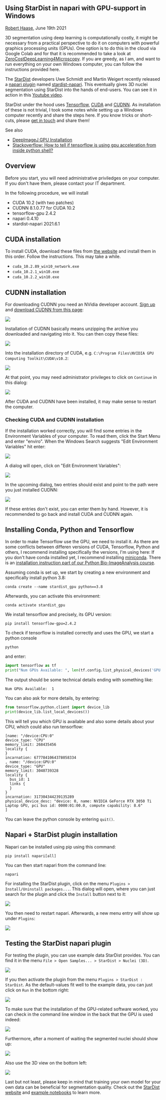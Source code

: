 ## Using StarDist in napari with GPU-support in Windows
[Robert Haase](https://biapol.github.io/blog/robert_haase), June 19th 2021

3D segmentation using deep learning is computationally costly, it might be necessary from a practical perspective to do it on computers
with powerful graphics processing units (GPUs). One option is to do this in the cloud via Google Colab and for that it is recommended to take a look at [ZeroCostDeepLearning4Microscopy](https://github.com/HenriquesLab/ZeroCostDL4Mic/wiki).
If you are greedy, as I am, and want to run everything on your own Windows computer, you can follow the instructions provided here.

The [StarDist](https://github.com/stardist/stardist/) developers Uwe Schmidt and Martin Weigert recently released a 
[napari plugin](https://github.com/napari/napari) named [stardist-napari](https://github.com/stardist/stardist-napari).
This eventually gives 3D nuclei segmentation using StarDist into the hands of end-users. 
You can see it in action in this [Youtube video](https://www.youtube.com/watch?v=Km1_TnUQ4FM&list=PLilvrWT8aLuZCaOkjucLjvDu2YRtCS-JT&index=5).

StarDist under the hood uses 
[Tensorflow](https://www.tensorflow.org/), 
[CUDA](https://developer.nvidia.com/cuda-toolkit) 
and [CUDNN](https://developer.nvidia.com/cudnn). As installation of these is not trivial, I took some notes while setting up a Windows computer recently and share the steps here.
If you know tricks or short-cuts, please [get in touch](https://github.com/BiAPoL/blog/issues) and share them!

See also
* [DeepImageJ GPU Installation](https://github.com/deepimagej/deepimagej-plugin/wiki/GPU-connection)
* [Stackoverflow: How to tell if tensorflow is using gpu acceleration from inside python shell?](https://stackoverflow.com/questions/38009682/how-to-tell-if-tensorflow-is-using-gpu-acceleration-from-inside-python-shell)

## Overview
Before you start, you will need administrative priviledges on your computer. 
If you don't have them, please contact your IT department.

In the following procedure, we will install 
* CUDA 10.2 (with two patches)
* CUDNN 8.1.0.77 for CUDA 10.2
* tensorflow-gpu 2.4.2
* napari 0.4.10
* stardist-napari 2021.6.1

## CUDA installation
To install CUDA, download these files from [the website](https://developer.nvidia.com/cuda-10.2-download-archive?target_os=Windows&target_arch=x86_64&target_version=10&target_type=exenetwork) and install them in this order.
Follow the instructions. This may take a while.

* `cuda_10.2.89_win10_network.exe`
* `cuda_10.2.1_win10.exe`
* `cuda_10.2.2_win10.exe`

## CUDNN installation

For downloading CUDNN you need an NVidia developer account. 
[Sign up](https://developer.nvidia.com/login) and [download CUDNN from this page](https://developer.nvidia.com/cudnn-download-survey):

![](images/download_cudnn.png)

Installation of CUDNN basically means unzipping the archive you downloaded and navigating into it. You can then copy these files:

![](images/install_cudnn1.png)

Into the installation directory of CUDA, e.g. `C:\Program Files\NVIDIA GPU Computing Toolkit\CUDA\v10.2`:

![](images/install_cudnn2.png)

At that point, you may need administrator privileges to click on `Continue` in this dialog:

![](images/install_cudnn3.png)

After CUDA and CUDNN have been installed, it may make sense to restart the computer.

### Checking CUDA and CUDNN installation

If the installation worked correctly, you will find some entries in the Environment Variables of your computer. 
To read them, click the Start Menu and enter "enviro". When the Windows Search suggests "Edit Environment Variables" hit enter:

![](images/check_env1.png)

A dialog will open, click on "Edit Environment Variables":

![](images/check_env2.png)

In the upcoming dialog, two entries should exist and point to the path were you just installed CUDNN:

![](images/check_env3.png)

If these entries don't exist, you can enter them by hand. However, it is recommended to go back and install CUDA and CUDNN again.

## Installing Conda, Python and Tensorflow

In order to make Tensorflow use the GPU, we need to install it. 
As there are some conflicts between differen versions of CUDA, Tensorflow, Python and others, I recommend installing specifically the versions, I'm using here:
If you don't have conda installed yet, I recommend installing [miniconda](https://docs.conda.io/en/latest/miniconda.html#windows-installers). 
There is an [installation instruction part of our Python Bio-ImageAnalysis course](https://github.com/BiAPoL/Bio-image_Analysis_with_Python/blob/main/conda_basics/01_conda_environments.md).

Assuming conda is set up, we start by creating a new environment and specifically install python 3.8:
```shell
conda create --name stardist_gpu python==3.8
```

Afterwards, you can activate this environment:
```shell
conda activate stardist_gpu
```

We install tensorflow and precisely, its GPU version:
```shell
pip install tensorflow-gpu=2.4.2
```

To check if tensorflow is installed correctly and uses the GPU, we start a python console
```shell
python
```
and enter:
```python
import tensorflow as tf
print("Num GPUs Available: ", len(tf.config.list_physical_devices('GPU')))
```

The output should be some technical details ending with something like:
```
Num GPUs Available:  1
```

You can also ask for more details, by entering:
```python
from tensorflow.python.client import device_lib 
print(device_lib.list_local_devices())
```
This will tell you which GPU is available and also some details about your CPU, which could also run tensorflow:
```
[name: "/device:CPU:0"
device_type: "CPU"
memory_limit: 268435456
locality {
}
incarnation: 6777841064378058334
, name: "/device:GPU:0"
device_type: "GPU"
memory_limit: 3040739328
locality {
  bus_id: 1
  links {
  }
}
incarnation: 317304344239135289
physical_device_desc: "device: 0, name: NVIDIA GeForce RTX 3050 Ti Laptop GPU, pci bus id: 0000:01:00.0, compute capability: 8.6"
]
```

You can leave the python console by entering `quit()`.

## Napari + StarDist plugin installation
Napari can be installed using pip using this command:

```shell
pip install napari[all]
```

You can then start napari from the command line:
```shell
napari
```

For installing the StarDist plugin, click on the menu `Plugins > Install/Uninstall packages...`. 
This dialog will open, where you can just search for the plugin and click the `Install` button next to it:

![](images/install_stardist.png)

You then need to restart napari. Afterwards, a new menu entry will show up under `Plugins`:

![](images/install_stardist2.png)

## Testing the StarDist napari plugin

For testing the plugin, you can use example data StarDist provides. You can find it in the menu `File > Open Samples... > StarDist > Nuclei (3D)`.

![](images/use_stardist1.png)

If you then activate the plugin from the menu `Plugins > StarDist : StarDist`. 
As the default-values fit well to the example data, you can just click on `Run` in the bottom right:

![](images/use_stardist2.png)

To make sure that the installation of the GPU-related software worked, you can check in the command line window in the back that the GPU is used indeed:

![](images/use_stardist3.png)

Furthermore, after a moment of waiting the segmented nuclei should show up:

![](images/use_stardist4.png)

Also use the 3D view on the bottom left:

![](images/use_stardist5.png)

Last but not least, please keep in mind that training your own model for your own data can be beneficial for segmentation quality.
Check out the [StarDist website](https://github.com/stardist/stardist) and [example notebooks](https://github.com/stardist/stardist/tree/master/examples) to learn more.
